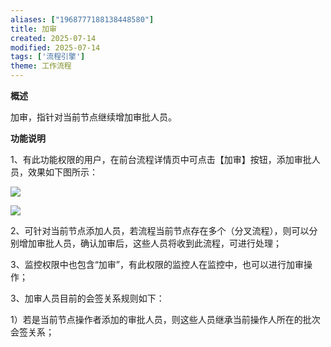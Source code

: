 ```yaml
---
aliases: ["1968777188138448580"]
title: 加审
created: 2025-07-14
modified: 2025-07-14
tags: ['流程引擎']
theme: 工作流程
---
```


**概述**

加审，指针对当前节点继续增加审批人员。

**功能说明**

1、有此功能权限的用户，在前台流程详情页中可点击【加审】按钮，添加审批人员，效果如下图所示：

![](https://myhelpdoc.oss-cn-heyuan.aliyuncs.com/mdimages/150a58d4585ef8abc911fc89b9ed8cb9.jpg)

![](https://myhelpdoc.oss-cn-heyuan.aliyuncs.com/mdimages/1ff7b197399a1af2134774646c1b0f99.jpg)

2、可针对当前节点添加人员，若流程当前节点存在多个（分叉流程），则可以分别增加审批人员，确认加审后，这些人员将收到此流程，可进行处理；

3、监控权限中也包含“加审”，有此权限的监控人在监控中，也可以进行加审操作；

3、加审人员目前的会签关系规则如下：

1）若是当前节点操作者添加的审批人员，则这些人员继承当前操作人所在的批次会签关系；

